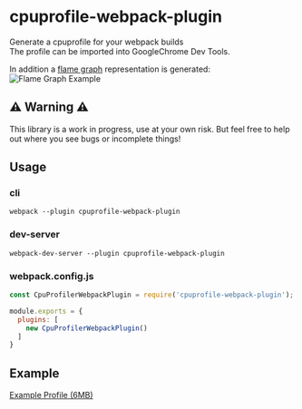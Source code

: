 # cpuprofile-webpack-plugin

Generate a cpuprofile for your webpack builds  
The profile can be imported into GoogleChrome Dev Tools.

In addition a [flame graph](https://github.com/spiermar/d3-flame-graph) representation is generated:
![Flame Graph Example](https://github.com/jantimon/cpuprofile-webpack-plugin/raw/master/preview.gif "Flame Graph Example")

## ⚠️ Warning ⚠️
This library is a work in progress, use at your own risk. But feel free to help out where you see bugs or incomplete things!


## Usage

### cli

```
webpack --plugin cpuprofile-webpack-plugin
```

### dev-server

```
webpack-dev-server --plugin cpuprofile-webpack-plugin
```

### webpack.config.js

```js
const CpuProfilerWebpackPlugin = require('cpuprofile-webpack-plugin');

module.exports = {
  plugins: [
    new CpuProfilerWebpackPlugin()
  ]
}
```

## Example

[Example Profile (6MB)](http://jantimon.github.io/cpuprofile-webpack-plugin)
